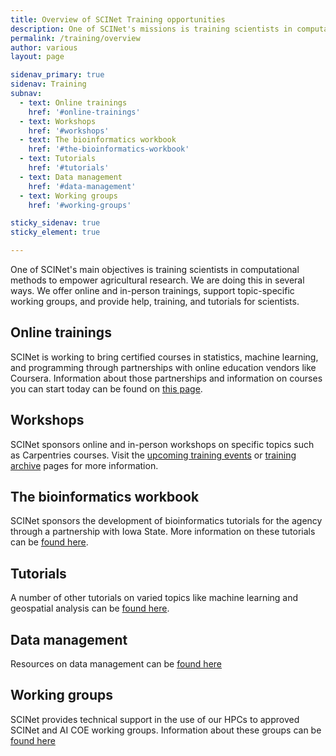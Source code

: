 ```yaml
---
title: Overview of SCINet Training opportunities
description: One of SCINet's missions is training scientists in computational methods to empower agricultural research.
permalink: /training/overview
author: various
layout: page

sidenav_primary: true
sidenav: Training
subnav:
  - text: Online trainings
    href: '#online-trainings'
  - text: Workshops
    href: '#workshops'
  - text: The bioinformatics workbook
    href: '#the-bioinformatics-workbook'
  - text: Tutorials
    href: '#tutorials'
  - text: Data management
    href: '#data-management'
  - text: Working groups
    href: '#working-groups'

sticky_sidenav: true
sticky_element: true

---
```


One of SCINet's main objectives is training scientists in computational methods to empower agricultural research. We are doing this in several ways. We offer online and in-person trainings, support topic-specific working groups, and provide help, training, and tutorials for scientists.

## Online trainings

SCINet is working to bring certified courses in statistics, machine learning, and programming through partnerships with online education vendors like Coursera.  Information about those partnerships and information on courses you can start today can be found on [this page](/training/free-online-training).

## Workshops

SCINet sponsors online and in-person workshops on specific topics such as Carpentries courses.  Visit the [upcoming training events](https://scinet.usda.gov/training/training_event) or [training archive](https://scinet.usda.gov/training-archive/) pages for more information. 

## The bioinformatics workbook

SCINet sponsors the development of bioinformatics tutorials for the agency through a partnership with Iowa State. More information on these tutorials can be [found here](/training/bioinformatics-workbook).

## Tutorials

A number of other tutorials on varied topics like machine learning and geospatial analysis can be [found here](/training/tutorials/).

## Data management

Resources on data management can be [found here](/training/useful-links.html)

## Working groups

SCINet provides technical support in the use of our HPCs to approved SCINet and AI COE working groups. Information about these groups can be [found here](https://scinet.usda.gov/working-groups)
